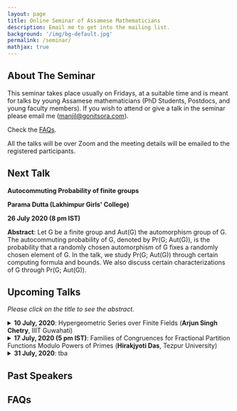 ```yaml
---
layout: page
title: Online Seminar of Assamese Mathematicians
description: Email me to get into the mailing list.
background: '/img/bg-default.jpg'
permalink: /seminar/
mathjax: true
---
```


## About The Seminar

This seminar takes place usually on Fridays, at a suitable time and is meant for talks by young Assamese mathematicians (PhD Students, Postdocs, and young faculty members). If you wish to attend or give a talk in the seminar please email me (manjil@gonitsora.com).

Check the [FAQs](#faqs).

All the talks will be over Zoom and the meeting details will be emailed to the registered participants.

## Next Talk

**Autocommuting Probability of finite groups**  

**Parama Dutta (Lakhimpur Girls' College)**

**26 July 2020 (8 pm IST)**

**Abstract**: Let G be a finite group and Aut(G) the automorphism group of G. The autocommuting probability of G, denoted by Pr(G; Aut(G)), is the probability that a randomly chosen automorphism of G fixes a randomly chosen element of G. In the talk, we study Pr(G; Aut(G)) through certain computing formula and bounds. We also discuss certain characterizations of G through Pr(G; Aut(G)).

## Upcoming Talks

*Please click on the title to see the abstract.*

<details>
<summary><b>10 July, 2020</b>: Hypergeometric Series over Finite Fields (<b>Arjun Singh Chetry</b>, IIIT Guwahati)</summary>

Hypergeometric series are special functions which find its applications in numerous branch of mathematics. In this talk, we shall visualize this function from a number-theoretic point of view. In 1987, John Greene developed a character sum analogue of the binomial theorem and binomial coeficients, and as a result, finite field analogue for the hypergeometric series was established. Analogous to the classical series, hypergeometric series over finite fields satisfy many summation and transformation formulas. We shall look into some of them.
</details>


<details>
<summary><b>17 July, 2020 (5 pm IST)</b>: Families of Congruences for Fractional Partition Functions Modulo Powers of Primes (<b>Hirakjyoti Das</b>, Tezpur University)</summary>

Recently, Chan and Wang (Fractional powers of the generating function for the partition function. Acta Arith. 187(1), 59--80 (2019)) studied the fractional powers of the generating function for the partition function and found several congruences satisfied by the corresponding coefficients. In this talk, we find some new families of congruences modulo powers of primes. We also find analogous results for the coefficients of the fractional powers of the generating function for the 2-color partition function.
</details>


<details>
<summary><b>31 July, 2020</b>: tba </summary>

tba
</details>




## Past Speakers




## <a name="faqs"></a>FAQs


